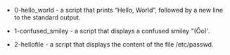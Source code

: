 * 0-hello_world - a script that prints “Hello, World”, followed by a new line to the standard output.

* 1-confused_smiley - a script that displays a confused smiley "(Ôo)'.
* 2-hellofile - a script that displays the content of the file /etc/passwd.